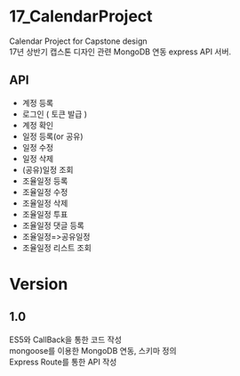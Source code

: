 # 17_CalendarProject
Calendar Project for Capstone design <br />
17년 상반기 캡스톤 디자인 관련 MongoDB 연동 express API 서버.<br />

## API
* 계정 등록
* 로그인 ( 토큰 발급 )
* 계정 확인
* 일정 등록(or 공유)
* 일정 수정
* 일정 삭제
* (공유)일정 조회
* 조율일정 등록
* 조율일정 수정
* 조율일정 삭제
* 조율일정 투표
* 조율일정 댓글 등록
* 조율일정=>공유일정
* 조율일정 리스트 조회

# Version

## 1.0
ES5와 CallBack을 통한 코드 작성 <br />
mongoose를 이용한 MongoDB 연동, 스키마 정의 <br />
Express Route를 통한 API 작성